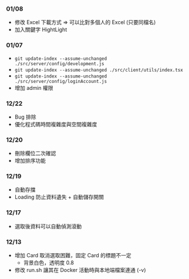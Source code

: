 ### 01/08
+ 修改 Excel 下載方式 => 可以比對多個人的 Excel (只要同檔名)
+ 加入關鍵字 HightLight

### 01/07
+ `git update-index --assume-unchanged ./src/server/config/development.js`
+ `git update-index --assume-unchanged ./src/client/utils/index.tsx`
+ `git update-index --assume-unchanged ./src/server/config/loginAccount.js`
+ 增加 admin 權限

### 12/22
+ Bug 排除
+ 優化程式碼時間複雜度與空間複雜度

### 12/20
+ 刪除欄位二次確認
+ 增加排序功能

### 12/19
+ 自動存擋
+ Loading 防止資料遺失 + 自動儲存開關


### 12/17
+ 選取後資料可以自動偵測滾動


### 12/13
+ 增加 Card 取消選取困難，固定 Card 的標題不一定
    + 背景白色，透明度 0.8
+ 修改 run.sh 讓其在 Docker 活動時與本地端檔案連通 (-v)

